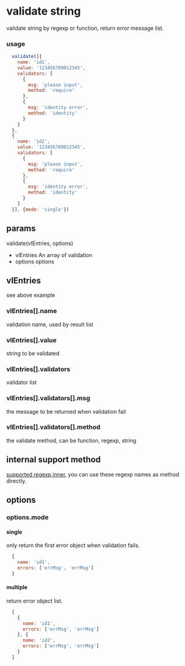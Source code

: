 # validate string
validate string by regexp or function, return error message list.

### usage
```javascript
  validate([{
    name: 'id1',
    value: '123456789012345',
    validators: [
      {
        msg: 'please input',
        method: 'require'
      },
      {
        msg: 'identity error',
        method: 'identity'
      }
    ]
  },
  {
    name: 'id2',
    value: '123456789012345',
    validators: [
      {
        msg: 'please input',
        method: 'require'
      },
      {
        msg: 'identity error',
        method: 'identity'
      }
    ]
  }], {mode: 'single'})

```

## params
validate(vlEntries, options)
* vlEntries An array of validation
* options options

## vlEntries
see above example
### vlEntries[].name
validation name, used by result list
### vlEntries[].value
string to be validated
### vlEntries[].validators
validator list
### vlEntries[].validators[].msg
the message to be returned when validation fail
### vlEntries[].validators[].method
the validate method, can be function, regexp, string

## internal support method
[supported regexp inner](https://github.com/qizf7/regexp-hub), you can use these regexp names as method directly.

## options

### options.mode

#### single
only return the first error object when validation fails.
```javascript
  {
    name: 'id1',
    errors: ['errMsg', 'errMsg']
  }
```
#### multiple
return error object list.
```javascript
  [
    {
      name: 'id1',
      errors: ['errMsg', 'errMsg']
    }, {
      name: 'id2',
      errors: ['errMsg', 'errMsg']
    }
  ]
```


